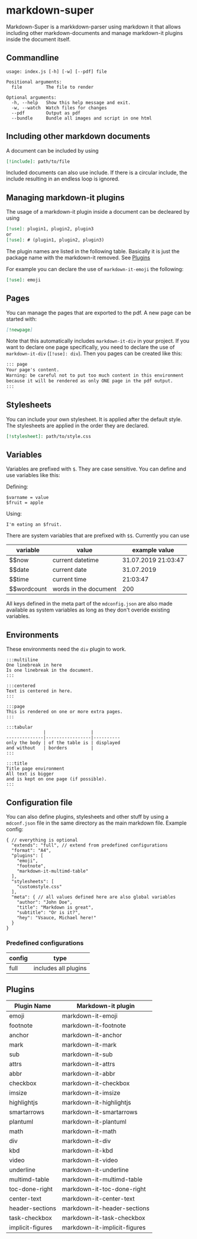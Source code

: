# markdown-super

Markdown-Super is a markkdown-parser using markdown it that allows including other markdown-documents and manage markdown-it plugins inside the document itself.

## Commandline

```
usage: index.js [-h] [-w] [--pdf] file

Positional arguments:
  file         The file to render

Optional arguments:
  -h, --help   Show this help message and exit.
  -w, --watch  Watch files for changes
  --pdf        Output as pdf
  --bundle     Bundle all images and script in one html

```

## Including other markdown documents

A document can be included by using

```markdown
[!include]: path/to/file
```

Included documents can also use include.
If there is a circular include, the include resulting in an endless loop is ignored.

## Managing markdown-it plugins

The usage of a markdown-it plugin inside a document can be decleared by using

```markdown
[!use]: plugin1, plugin2, plugin3
or
[!use]: # (plugin1, plugin2, plugin3)
```

The plugin names are listed in the following table. Basically it is just the package name with the markdown-it removed. See [Plugins](#plugins)
 
For example you can declare the use of `markdown-it-emoji` the following:

```markdown
[!use]: emoji
```

## Pages

You can manage the pages that are exported to the pdf. A new page can be started with: 

```markdown
[!newpage]
```

Note that this automatically includes `markdown-it-div` in your project.
If you want to declare one page specifically, you need to declare the use of  `markdown-it-div` (`[!use]: div`). Then you pages can be created like this:

```markdown
::: page
Your page's content.
Warning: be careful not to put too much content in this environment
because it will be rendered as only ONE page in the pdf output.
:::
```

## Stylesheets

You can include your own stylesheet. It is applied after the default style. The stylesheets are applied in the order they are declared.

```markdown
[!stylesheet]: path/to/style.css
```

## Variables

Variables are prefixed with `$`. They are case sensitive.
You can define and use variables like this:

Defining:
```
$varname = value
$fruit = apple
```

Using:
```
I'm eating an $fruit.
```

There are system variables that are prefixed with `$$`.
Currently you can use

variable    | value                    | example value     
------------|--------------------------|--------------
$$now       | current datetime         | 31.07.2019 21:03:47
$$date      | current date             | 31.07.2019
$$time      | current time             | 21:03:47
$$wordcount | words in the document    | 200

All keys defined in the meta part of the `mdconfig.json` are also made
available as system variables as long as they don't overide existing variables.

## Environments

These environments need the `div` plugin to work.

```
:::multiline
One linebreak in here
Is one linebreak in the document.
:::

:::centered
Text is centered in here.
:::

:::page
This is rendered on one or more extra pages.
:::

:::tabular
              |                 |
--------------|-----------------|----------
only the body | of the table is | displayed
and without   | borders         |
:::

:::title
Title page environment
All text is bigger
and is kept on one page (if possible).
:::
```

## Configuration file

You can also define plugins, stylesheets and other stuff by using a `mdconf.json` file in the same directory as the main markdown file. Example config:

```json5
{ // everything is optional
  "extends": "full", // extend from predefined configurations
  "format": "A4",
  "plugins": [
    "emoji",
    "footnote",
    "markdown-it-multimd-table"
  ],
  "stylesheets": [
    "customstyle.css"
  ],
  "meta": { // all values defined here are also global variables
    "author": "John Doe",
    "title": "Markdown is great",
    "subtitle": "Or is it?",
    "hey": "Vsauce, Michael here!"
  }
}
```

### Predefined configurations

config | type
-------|-----
full   | includes all plugins

## Plugins

Plugin Name      |  Markdown-it plugin
-----------------|---------------------
emoji            | markdown-it-emoji
footnote         | markdown-it-footnote
anchor           | markdown-it-anchor
mark             | markdown-it-mark
sub              | markdown-it-sub
attrs            | markdown-it-attrs
abbr             | markdown-it-abbr
checkbox         | markdown-it-checkbox
imsize           | markdown-it-imsize
highlightjs      | markdown-it-highlightjs
smartarrows      | markdown-it-smartarrows
plantuml         | markdown-it-plantuml
math             | markdown-it-math
div              | markdown-it-div
kbd              | markdown-it-kbd
video            | markdown-it-video
underline        | markdown-it-underline
multimd-table    | markdown-it-multimd-table
toc-done-right   | markdown-it-toc-done-right
center-text      | markdown-it-center-text
header-sections  | markdown-it-header-sections
task-checkbox    | markdown-it-task-checkbox
implicit-figures | markdown-it-implicit-figures
